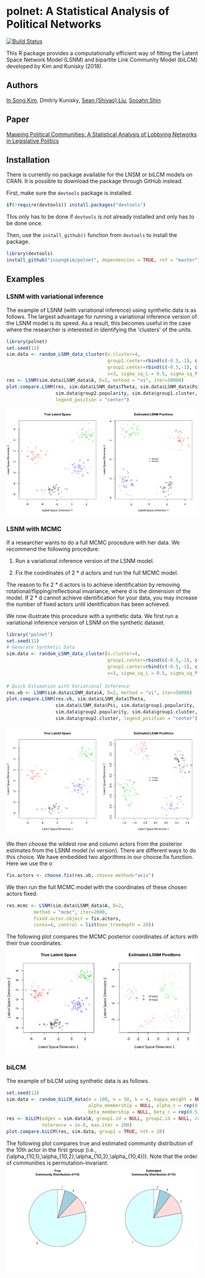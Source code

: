# polnet:  A Statistical Analysis of Political Networks
[![Build Status](https://travis-ci.org/insongkim/polnet.svg?branch=master)](https://travis-ci.org/insongkim/polnet)

This R package provides a computationally efficient way of fitting
the Latent Space Network Model (LSNM) and bipartite Link Community Model (biLCM) developed by Kim and Kunisky (2018).

## Authors
[In Song Kim](http://web.mit.edu/insong/www/), Dmitriy Kunisky, [Sean (Shiyao) Liu](https://polisci.mit.edu/people/sean-shiyao-liu), [Sooahn Shin](http://sooahnshin.com/)

## Paper
[Mapping Political Communities: A Statistical Analysis of Lobbying Networks in Legislative Politics](http://web.mit.edu/insong/www/pdf/network.pdf)

## Installation

There is currently no package available for the LNSM or biLCM models on CRAN. It is possible to download the package through GitHub instead.

First, make sure the `devtools` package is installed.
``` r
if(!require(devtools)) install.packages("devtools")
```
This only has to be done if `devtools` is not already installed and only has to be done once.

Then, use the `install_github()` function from `devtools` to install the package.

``` r
library(devtools)
install_github("insongkim/polnet", dependencies = TRUE, ref = "master")
```

## Examples

### LSNM with variational inference

The example of LSNM (with variational inference) using synthetic data is as follows. The largest advantage for running a variational inference version of the LSNM model is its speed. As a result, this becomes useful in the case where the researcher is interested in identifying the 'clusters' of the units.

``` r
library(polnet)
set.seed(11)
sim.data <- random_LSNM_data_cluster(n.cluster=4, 
                                     group1.center=rbind(c(-0.5,-1), c(-1, 0.3), c(0.4, 1), c(0.2, -0.2))*5,    
                                     group2.center=rbind(c(-0.5,-1), c(-1, 0.3), c(0.4, 1), c(0.2, -0.2))*5, 
                                     v=3, sigma_sq_L = 0.5, sigma_sq_P = 0.7, tau=c(0.5, 0.8))
res <- LSNM(sim.data$LSNM_data$A, D=2, method = "vi", iter=50000)
plot.compare.LSNM(res, sim.data$LSNM_data$Theta, sim.data$LSNM_data$Psi, sim.data$group1.popularity, 
                  sim.data$group2.popularity, sim.data$group1.cluster, sim.data$group2.cluster, 
                  legend_position = "center")
```
![](https://github.com/insongkim/repo-data/blob/master/polnet/lsnm_short_ex.png)

### LSNM with MCMC

If a researcher wants to do a full MCMC procedure with her data. We recommend the following procedure:

1. Run a variational inference version of the LSNM model. 

2. Fix the coordinates of 2 * d actors and run the full MCMC model.

The reason to fix 2 * d actors is to achieve identification by removing rotational/flipping/reflectional invariance, where d is the dimension of the model. If 2 * d cannot achieve identification for your data, you may increase the number of fixed actors until identification has been achieved.

We now illustrate this procedure with a synthetic data. We first run a variational inference version of LSNM on the synthetic dataset.

```r
library("polnet")
set.seed(11)
# Generate Synthetic Data
sim.data <- random_LSNM_data_cluster(n.cluster=4, 
                                     group1.center=rbind(c(-0.5,-1), c(-1, 0.3), c(0.4, 1), c(0.2, -0.2))*5, 
                                     group2.center=rbind(c(-0.5,-1), c(-1, 0.3), c(0.4, 1), c(0.2, -0.2))*5, 
                                     v=3, sigma_sq_L = 0.5, sigma_sq_P = 0.7, tau=c(0.5, 0.8))

# Quick Estimation with Variational Inference 
res.vb <- LSNM(sim.data$LSNM_data$A, D=2, method = "vi", iter=50000)
plot.compare.LSNM(res.vb, sim.data$LSNM_data$Theta, 
                  sim.data$LSNM_data$Psi, sim.data$group1.popularity, 
                  sim.data$group2.popularity, sim.data$group1.cluster, 
                  sim.data$group2.cluster, legend_position = "center")
```
![](https://github.com/insongkim/repo-data/blob/master/polnet/lsnm_vb_true.png)

We then choose the wildest row and column actors from the posterior estimates from the LSNM model (vi version). There are different ways to do this choice. We have embedded two algorithms in our choose.fix function. Here we use the o

```r
fix.actors <- choose.fix(res.vb, choose.method="axis")
```

We then run the full MCMC model with the coordinates of these chosen actors fixed. 

```r
res.mcmc <- LSNM(sim.data$LSNM_data$A, D=2, 
          method = "mcmc", iter=2000, 
          fixed.actor.object = fix.actors, 
          cores=4, control = list(max_treedepth = 20))
```

The following plot compares the MCMC posterior coordinates of actors with their true coordinates.
![](https://github.com/insongkim/repo-data/blob/master/polnet/lsnm_mcmc_true.png)


### biLCM

The example of biLCM using synthetic data is as follows.

``` r
set.seed(11)
sim.data <- random_biLCM_data(m = 100, n = 50, k = 4, kappa_weight = NULL, a = 10000, b = 1, 
                              alpha_membership = NULL, alpha_c = rep(0.5, 100), 
                              beta_membership = NULL, beta_c = rep(0.5, 50), non_zero = TRUE)
res <- biLCM(edges = sim.data$A, group1.id = NULL, group2.id = NULL, count.id = NULL, k = 4,
             tolerance = 1e-6, max.iter = 200)
plot.compare.biLCM(res, sim.data, group1 = TRUE, nth = 10)
```

The following plot compares true and estimated community distribution of the 10th actor in the first group (i.e., (\alpha_{10,1},\alpha_{10,2},\alpha_{10,3},\alpha_{10,4})). Note that the order of communities is permutation-invariant.
![](https://github.com/insongkim/repo-data/blob/master/polnet/bilcm_compare.png?raw=true)